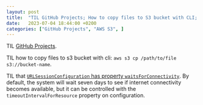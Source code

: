 ```yaml
---
layout: post
title:  "TIL GitHub Projects; How to copy files to S3 bucket with CLI; `URLSessionConfiguration`'s `waitsForConnectivity` property"
date:   2023-07-04 18:44:00 +0200
categories: ["GitHub Projects", "AWS S3", ]
---
```

TIL [GitHub Projects](https://docs.github.com/en/issues/planning-and-tracking-with-projects).

TIL how to copy files to s3 bucket with cli: `aws s3 cp /path/to/file s3://bucket-name`.

TIL that [`URLSessionConfiguration` has property `waitsForConnectivity`](https://www.hackingwithswift.com/example-code/networking/how-to-make-a-network-request-wait-for-an-internet-connection-using-waitsforconnectivity). By default, the system will wait seven days to see if internet connectivity becomes available, but it can be controlled with the `timeoutIntervalForResource` property on configuration.
